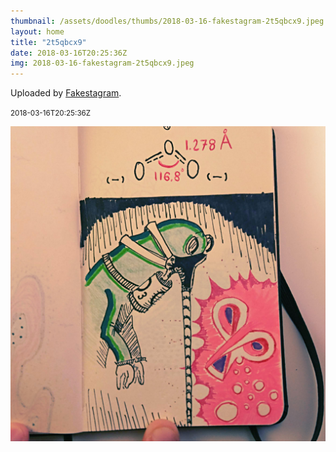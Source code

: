 ```yaml
---
thumbnail: /assets/doodles/thumbs/2018-03-16-fakestagram-2t5qbcx9.jpeg
layout: home
title: "2t5qbcx9"
date: 2018-03-16T20:25:36Z
img: 2018-03-16-fakestagram-2t5qbcx9.jpeg
---
```


Uploaded by [Fakestagram](https://github.com/opyate/fakestagram).

<small>2018-03-16T20:25:36Z</small>

![Uploaded by Fakestagram](/assets/doodles/original/2018-03-16-fakestagram-2t5qbcx9.jpeg)
